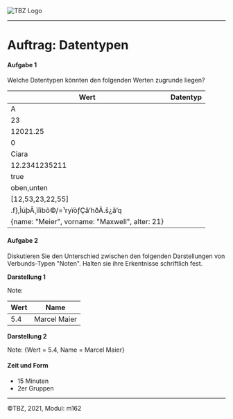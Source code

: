 ![TBZ Logo](/Images/Berufsschule/tbz_logo.png)

---

# Auftrag: Datentypen

#### Aufgabe 1

Welche Datentypen könnten den folgenden Werten zugrunde liegen?

| Wert                                           | Datentyp |
| ---------------------------------------------- | -------- |
| A                                              |          |
| 23                                             |          |
| 12021.25                                       |          |
| 0                                              |          |
| Ciara                                          |          |
| 12.2341235211                                  |          |
| true                                           |          |
| oben,unten                                     |          |
| [12,53,23,22,55]                               |          |
| .f},ÌúþÃ¸ìîìbõ©/=¹ryïòƒÇâ‘hðÂ.š¿ã‘q            |          |
| {name: "Meier", vorname: "Maxwell", alter: 21} |          |

#### Aufgabe 2

Diskutieren Sie den Unterschied zwischen den folgenden Darstellungen von Verbunds-Typen "Noten". Halten sie ihre Erkentnisse schriftlich fest.

**Darstellung 1**

Note:

| Wert     | Name |
|----------|------|
| 5.4      | Marcel Maier |

**Darstellung 2**

Note: {Wert = 5.4, Name = Marcel Maier}

#### Zeit und Form

- 15 Minuten
- 2er Gruppen

---

&copy;TBZ, 2021, Modul: m162
